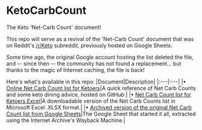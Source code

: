 # KetoCarbCount
The Keto 'Net-Carb Count' document!

This repo will serve as a revival of the 'Net-Carb Count' document that was on Reddit's [/r/Keto](https://old.reddit.com/r/keto) subreddit, previously hosted on Google Sheets.

Some time ago, the original Google account hosting the list deleted the file, and -- since then -- the community has not found a replacement... but thanks to the magic of Internet caching, the file is back!

Here's what's available in this repo:
|Document|Description|
|:---|:---|
|&bull; [Online Net Carb Count list for Ketoers](KetoNetCarbCountList.md)|A quick reference of Net Carb Counts and some keto dining advice, hosted on GitHub.|
|&bull; [Net Carb Count list for Ketoers Excel](KetoNetCarbCountList.xlsx)|A downloadable version of the Net Carb Counts list in Microsoft Excel .XLSX format.|
|&bull; [Archived version of the original Net Carb Count list from Google Sheets](ArchivedNetCarbCountSheet.html)|The Google Sheet that started it all, extracted using the Internet Archive's Wayback Machine.|
